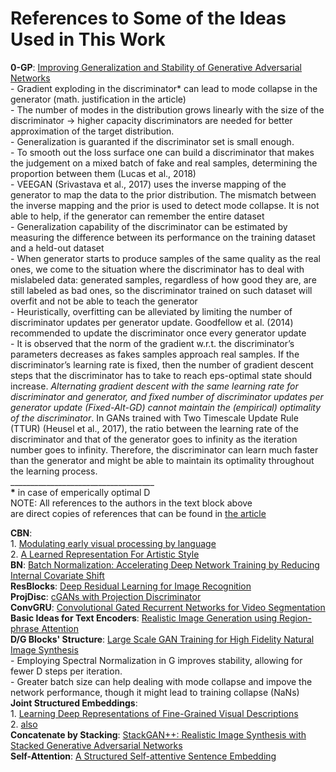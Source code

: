 # References to Some of the Ideas Used in This Work

**0-GP**:   [Improving Generalization and Stability of Generative Adversarial Networks](https://arxiv.org/pdf/1902.03984.pdf)  
        - Gradient exploding in the discriminator\* can lead to mode collapse in the generator (math. justification in the article)  
        - The number of modes in the distribution grows linearly with the size of the discriminator -> higher capacity discriminators are needed for
        better approximation of the target distribution.  
        - Generalization is guaranted if the discriminator set is small enough.  
        - To smooth out the loss surface one can build a discriminator that makes the judgement on a mixed batch of fake and real samples, determining
        the proportion between them (Lucas et al., 2018)  
        - VEEGAN (Srivastava et al., 2017) uses the inverse mapping of the generator to map the data to the prior distribution. The mismatch between
        the inverse mapping and the prior is used to detect mode collapse. It is not able to help, if the generator can remember the entire dataset  
        - Generalization capability of the discriminator can be estimated by measuring the difference between its performance on the training dataset
        and a held-out dataset  
        - When generator starts to produce samples of the same quality as the real ones, we come to the situation where the discriminator has to deal
        with mislabeled data: generated samples, regardless of how good they are, are still labeled as bad ones, so the discriminator trained on such
        dataset will overfit and not be able to teach the generator  
        - Heuristically, overfitting can be alleviated by limiting the number of discriminator updates per generator update. Goodfellow et al. (2014)
        recommended to update the discriminator once every generator update  
        - It is observed that the norm of the gradient w.r.t. the discriminator’s parameters decreases as fakes samples approach real samples. If the
        discriminator’s learning rate is fixed, then the number of gradient descent steps that the discriminator has to take to reach eps-optimal
        state should increase. *Alternating gradient descent with the same learning rate for discriminator and generator, and fixed number of
        discriminator updates per generator update (Fixed-Alt-GD) cannot maintain the (empirical) optimality of the discriminator*. In GANs trained
        with Two Timescale Update Rule (TTUR) (Heusel et al., 2017), the ratio between the learning rate of the discriminator and that of the
        generator goes to infinity as the iteration number goes to infinity. Therefore, the discriminator can learn much faster than the generator
        and might be able to maintain its optimality throughout the learning process.  
        ____________________________________  
        **\*** in case of emperically optimal D  
        NOTE: All references to the authors in the text block above  
        are direct copies of references that can be found in [the article](https://arxiv.org/pdf/1902.03984.pdf)


**CBN**:  
    1. [Modulating early visual processing by language](https://arxiv.org/pdf/1707.00683.pdf)  
    2. [A Learned Representation For Artistic Style](https://arxiv.org/pdf/1610.07629.pdf)  
**BN**:     [Batch Normalization: Accelerating Deep Network Training by Reducing Internal Covariate Shift](https://arxiv.org/pdf/1502.03167.pdf)  
**ResBlocks**:  [Deep Residual Learning for Image Recognition](https://arxiv.org/pdf/1512.03385.pdf)  
**ProjDisc**:   [cGANs with Projection Discriminator](https://arxiv.org/pdf/1802.05637.pdf)  
**ConvGRU**:    [Convolutional Gated Recurrent Networks for Video Segmentation](https://arxiv.org/pdf/1611.05435.pdf)  
**Basic Ideas for Text Encoders**:  [Realistic Image Generation using Region-phrase Attention](https://arxiv.org/pdf/1902.05395.pdf)  
**D/G Blocks' Structure**:     [Large Scale GAN Training for High Fidelity Natural Image Synthesis](https://arxiv.org/pdf/1809.11096.pdf)  
        - Employing Spectral Normalization in G improves stability, allowing for fewer D steps per iteration.  
        - Greater batch size can help dealing with mode collapse and impove the network performance, though it might lead to training collapse (NaNs)  
**Joint Structured Embeddings**:  
    1. [Learning Deep Representations of Fine-Grained Visual Descriptions](https://arxiv.org/pdf/1605.05395.pdf)  
    2. [also](https://www.cv-foundation.org/openaccess/content_cvpr_2015/papers/Akata_Evaluation_of_Output_2015_CVPR_paper.pdf)  
**Concatenate by Stacking**:    [StackGAN++: Realistic Image Synthesis with Stacked Generative Adversarial Networks](https://arxiv.org/pdf/1710.10916.pdf)  
**Self-Attention**:     [A Structured Self-attentive Sentence Embedding](https://arxiv.org/pdf/1703.03130.pdf)  
